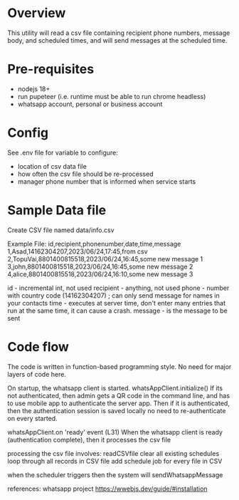 # Overview
This utility will read a csv file containing recipient phone numbers, 
message body, and scheduled times, and will send messages at the 
scheduled time.


# Pre-requisites
* nodejs 18+
* run pupeteer (i.e. runtime must be able to run chrome headless)
* whatsapp account, personal or business account

# Config
See .env file for variable to configure:
- location of csv data file
- how often the csv file should be re-processed
- manager phone number that is informed when service starts


# Sample Data file
Create CSV file named data/info.csv

Example File:
id,recipient,phonenumber,date,time,message
1,Asad,14162304207,2023/06/24,17:45,from csv
2,TopuVai,8801400815518,2023/06/24,16:45,some new message 1
3,john,8801400815518,2023/06/24,16:45,some new message 2
4,alice,8801400815518,2023/06/24,16:10,some new message 3

id - incremental int, not used
recipient - anything, not used
phone - number with country code (14162304207) ; can only send message for names in your contacts
time - executes at server time, don't enter many entries that run at the same time, it can cause a crash.
message - is the message to be sent


# Code flow
The code is written in function-based programming style.  No need for major layers of code here.

On startup, the whatsapp client is started. whatsAppClient.initialize()
If its not authenticated, then admin gets a QR code in the command line, and has to use mobile app
to authenticate the server app.  Then if it is authenticated, then the authentication session is saved locally
no need to re-authenticate on every started.

whatsAppClient.on 'ready' event (L31)
When the whatsapp client is ready (authentication complete), then 
it processes the csv file

processing the csv file involves:
readCSVfile
clear all existing schedules
loop through all records in CSV file
    add schedule job for every file in CSV


when the scheduler triggers
then the system will sendWhatsappMessage

references:
whatsapp project
https://wwebjs.dev/guide/#installation